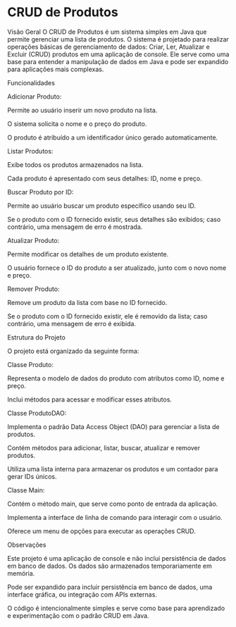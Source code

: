 <h1>CRUD de Produtos </h1>
Visão Geral
O CRUD de Produtos é um sistema simples em Java que permite gerenciar uma lista de produtos. 
O sistema é projetado para realizar operações básicas de gerenciamento de dados: Criar, Ler, Atualizar e Excluir (CRUD) produtos em uma aplicação de console. Ele serve como uma base para entender a manipulação de dados em Java e pode ser expandido para aplicações mais complexas.

Funcionalidades

Adicionar Produto:

Permite ao usuário inserir um novo produto na lista.

O sistema solicita o nome e o preço do produto.

O produto é atribuído a um identificador único gerado automaticamente.

Listar Produtos:

Exibe todos os produtos armazenados na lista.

Cada produto é apresentado com seus detalhes: ID, nome e preço.

Buscar Produto por ID:

Permite ao usuário buscar um produto específico usando seu ID.

Se o produto com o ID fornecido existir, seus detalhes são exibidos; caso contrário, uma mensagem de erro é mostrada.


Atualizar Produto:

Permite modificar os detalhes de um produto existente.

O usuário fornece o ID do produto a ser atualizado, junto com o novo nome e preço.

Remover Produto:

Remove um produto da lista com base no ID fornecido.

Se o produto com o ID fornecido existir, ele é removido da lista; caso contrário, uma mensagem de erro é exibida.

Estrutura do Projeto

O projeto está organizado da seguinte forma:

Classe Produto:

Representa o modelo de dados do produto com atributos como ID, nome e preço.

Inclui métodos para acessar e modificar esses atributos.

Classe ProdutoDAO:

Implementa o padrão Data Access Object (DAO) para gerenciar a lista de produtos.

Contém métodos para adicionar, listar, buscar, atualizar e remover produtos.

Utiliza uma lista interna para armazenar os produtos e um contador para gerar IDs únicos.

Classe Main:


Contém o método main, que serve como ponto de entrada da aplicação.

Implementa a interface de linha de comando para interagir com o usuário.

Oferece um menu de opções para executar as operações CRUD.

Observações

Este projeto é uma aplicação de console e não inclui persistência de dados em banco de dados. Os dados são armazenados temporariamente em memória.

Pode ser expandido para incluir persistência em banco de dados, uma interface gráfica, ou integração com APIs externas.

O código é intencionalmente simples e serve como base para aprendizado e experimentação com o padrão CRUD em Java.
